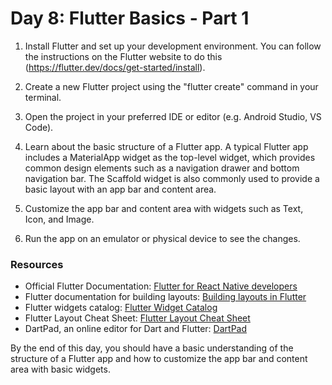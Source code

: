 # Day 8: Flutter Basics - Part 1

1. Install Flutter and set up your development environment. You can follow the instructions on the Flutter website to do this (https://flutter.dev/docs/get-started/install).

2. Create a new Flutter project using the "flutter create" command in your terminal.

3. Open the project in your preferred IDE or editor (e.g. Android Studio, VS Code).

4. Learn about the basic structure of a Flutter app. A typical Flutter app includes a MaterialApp widget as the top-level widget, which provides common design elements such as a navigation drawer and bottom navigation bar. The Scaffold widget is also commonly used to provide a basic layout with an app bar and content area.

5. Customize the app bar and content area with widgets such as Text, Icon, and Image.

6. Run the app on an emulator or physical device to see the changes.

### Resources

- Official Flutter Documentation: [Flutter for React Native developers](https://flutter.dev/docs/get-started/flutter-for/react-native-devs)
- Flutter documentation for building layouts: [Building layouts in Flutter](https://flutter.dev/docs/development/ui/layout)
- Flutter widgets catalog: [Flutter Widget Catalog](https://flutter.dev/docs/development/ui/widgets)
- Flutter Layout Cheat Sheet: [Flutter Layout Cheat Sheet](https://medium.com/flutter-community/flutter-layout-cheat-sheet-5363348d037e)
- DartPad, an online editor for Dart and Flutter: [DartPad](https://dartpad.dev/)

By the end of this day, you should have a basic understanding of the structure of a Flutter app and how to customize the app bar and content area with basic widgets.

